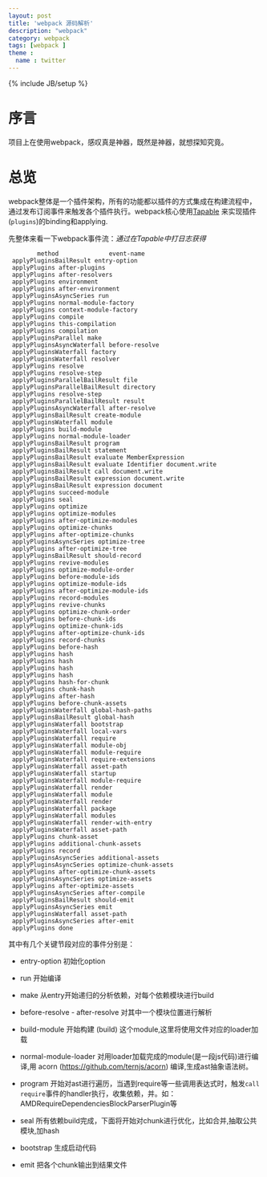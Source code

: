 ```yaml
---
layout: post
title: 'webpack 源码解析'
description: "webpack"
category: webpack
tags: [webpack ]
theme :
  name : twitter
---
```

{% include JB/setup %}

# 序言 

项目上在使用webpack，感叹真是神器，既然是神器，就想探知究竟。

# 总览
	
webpack整体是一个插件架构，所有的功能都以插件的方式集成在构建流程中，通过发布订阅事件来触发各个插件执行。webpack核心使用[Tapable](https://github.com/webpack/tapable) 来实现插件(`plugins`)的binding和applying.

先整体来看一下webpack事件流：*通过在Tapable中打日志获得*

```
        method              event-name
 applyPluginsBailResult entry-option
 applyPlugins after-plugins
 applyPlugins after-resolvers
 applyPlugins environment
 applyPlugins after-environment
 applyPluginsAsyncSeries run
 applyPlugins normal-module-factory
 applyPlugins context-module-factory
 applyPlugins compile
 applyPlugins this-compilation
 applyPlugins compilation
 applyPluginsParallel make
 applyPluginsAsyncWaterfall before-resolve
 applyPluginsWaterfall factory
 applyPluginsWaterfall resolver
 applyPlugins resolve
 applyPlugins resolve-step
 applyPluginsParallelBailResult file
 applyPluginsParallelBailResult directory
 applyPlugins resolve-step
 applyPluginsParallelBailResult result
 applyPluginsAsyncWaterfall after-resolve
 applyPluginsBailResult create-module
 applyPluginsWaterfall module
 applyPlugins build-module
 applyPlugins normal-module-loader
 applyPluginsBailResult program
 applyPluginsBailResult statement
 applyPluginsBailResult evaluate MemberExpression
 applyPluginsBailResult evaluate Identifier document.write
 applyPluginsBailResult call document.write
 applyPluginsBailResult expression document.write
 applyPluginsBailResult expression document
 applyPlugins succeed-module
 applyPlugins seal
 applyPlugins optimize
 applyPlugins optimize-modules
 applyPlugins after-optimize-modules
 applyPlugins optimize-chunks
 applyPlugins after-optimize-chunks
 applyPluginsAsyncSeries optimize-tree
 applyPlugins after-optimize-tree
 applyPluginsBailResult should-record
 applyPlugins revive-modules
 applyPlugins optimize-module-order
 applyPlugins before-module-ids
 applyPlugins optimize-module-ids
 applyPlugins after-optimize-module-ids
 applyPlugins record-modules
 applyPlugins revive-chunks
 applyPlugins optimize-chunk-order
 applyPlugins before-chunk-ids
 applyPlugins optimize-chunk-ids
 applyPlugins after-optimize-chunk-ids
 applyPlugins record-chunks
 applyPlugins before-hash
 applyPlugins hash
 applyPlugins hash
 applyPlugins hash
 applyPlugins hash
 applyPlugins hash-for-chunk
 applyPlugins chunk-hash
 applyPlugins after-hash
 applyPlugins before-chunk-assets
 applyPluginsWaterfall global-hash-paths
 applyPluginsBailResult global-hash
 applyPluginsWaterfall bootstrap
 applyPluginsWaterfall local-vars
 applyPluginsWaterfall require
 applyPluginsWaterfall module-obj
 applyPluginsWaterfall module-require
 applyPluginsWaterfall require-extensions
 applyPluginsWaterfall asset-path
 applyPluginsWaterfall startup
 applyPluginsWaterfall module-require
 applyPluginsWaterfall render
 applyPluginsWaterfall module
 applyPluginsWaterfall render
 applyPluginsWaterfall package
 applyPluginsWaterfall modules
 applyPluginsWaterfall render-with-entry
 applyPluginsWaterfall asset-path
 applyPlugins chunk-asset
 applyPlugins additional-chunk-assets
 applyPlugins record
 applyPluginsAsyncSeries additional-assets
 applyPluginsAsyncSeries optimize-chunk-assets
 applyPlugins after-optimize-chunk-assets
 applyPluginsAsyncSeries optimize-assets
 applyPlugins after-optimize-assets
 applyPluginsAsyncSeries after-compile
 applyPluginsBailResult should-emit
 applyPluginsAsyncSeries emit
 applyPluginsWaterfall asset-path
 applyPluginsAsyncSeries after-emit
 applyPlugins done
```

其中有几个关键节段对应的事件分别是：

- entry-option 初始化option

- run 开始编译

- make 从entry开始递归的分析依赖，对每个依赖模块进行build

- before-resolve - after-resolve    对其中一个模块位置进行解析

- build-module 开始构建 (build) 这个module,这里将使用文件对应的loader加载

- normal-module-loader 对用loader加载完成的module(是一段js代码)进行编译,用 acorn (https://github.com/ternjs/acorn) 编译,生成ast抽象语法树。


- program 开始对ast进行遍历，当遇到require等一些调用表达式时，触发`call require`事件的handler执行，收集依赖，并。如：AMDRequireDependenciesBlockParserPlugin等

- seal 所有依赖build完成，下面将开始对chunk进行优化，比如合并,抽取公共模块,加hash

- bootstrap 生成启动代码

- emit 把各个chunk输出到结果文件

